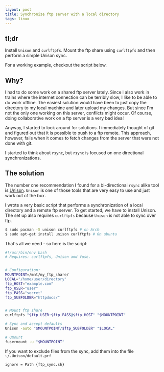 ```yaml
---
layout: post
title: Synchronize ftp server with a local directory
tags: linux
---
```


## tl;dr
Install `Unison` and `curlftpfs`. Mount the ftp share using `curlftpfs` and
then perform a simple Unison sync.

For a working example, checkout the script below.

## Why?
I had to do some work on a shared ftp server lately.
Since I also work in trains where the internet connection
can be terribly slow, I like to be able to do work offline.
The easiest solution would have been to just copy the directory to my local machine and later upload my changes. But since I'm not the only one working on this server, conflicts might occur.
Of course, doing collaborative work on a ftp server is a very bad idea!

Anyway, I started to look around for solutions.
I immediately thought of git and figured out that it is possible to push to a ftp remote. This approach, however, fails when it
comes to fetch changes from the server that were not done with git.

I started to think about `rsync`, but `rsync` is focused on one directional synchronizations.

## The solution
The number one recommendation I found for a bi-directional `rsync` alike tool is [Unison](https://www.cis.upenn.edu/~bcpierce/unison/).
`Unison` is one of those tools that are very easy to use and just work out of the box.

I wrote a very basic script that performs a synchronization of a local directory and a remote ftp server.
To get started, we have to install Unison. The set up also requires
`curlftpfs` because `Unison` is not able to sync over ftp.

```bash
$ sudo pacman -S unison curlftpfs # on Arch
$ sudo apt-get install unison curlftpfs # On ubuntu
```

That's all we need - so here is the script:

```bash
#!/usr/bin/env bash
# Requires: curlftpfs, Unison and fuse.


# Configuration:
MOUNTPOINT=/mnt/my_ftp_share/
LOCAL="/home/user/directory"
ftp_HOST="example.com"
ftp_USER="user"
ftp_PASS="secret"
ftp_SUBFOLDER="httpdocs/"


# Mount ftp share
curlftpfs "$ftp_USER:$ftp_PASS@$ftp_HOST" "$MOUNTPOINT"

# Sync and accept defaults
Unison -auto "$MOUNTPOINT/$ftp_SUBFOLDER" "$LOCAL"

# Umount
fusermount -u "$MOUNTPOINT"

```

If you want to exclude files from the sync, add them into the file `~/.Unison/default.prf`


```
ignore = Path {ftp_sync.sh}
```
